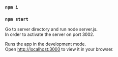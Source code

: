 ### `npm i`

### `npm start`

Go to server directory and run node server.js.\
In order to activate the server on port 3002.

Runs the app in the development mode.\
Open [http://localhost:3000](http://localhost:3000) to view it in your browser.
